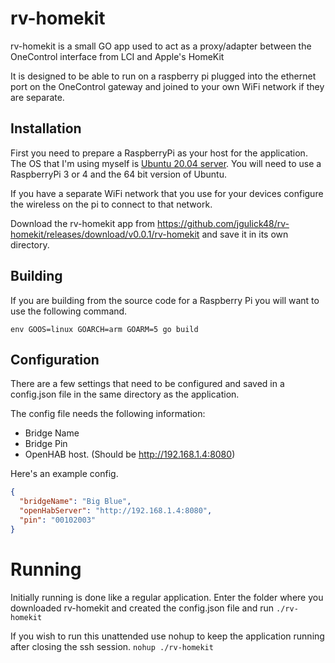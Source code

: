 # rv-homekit

rv-homekit is a small GO app used to act as a proxy/adapter between the OneControl interface from LCI and Apple's HomeKit

It is designed to be able to run on a raspberry pi plugged into the ethernet port on the OneControl gateway and joined to 
your own WiFi network if they are separate.

## Installation

First you need to prepare a RaspberryPi as your host for the application. The OS that I'm using myself is [Ubuntu 20.04 server](https://ubuntu.com/download/raspberry-pi). You will need to use a RaspberryPi 3 or 4 and the 64 bit version of Ubuntu.

If you have a separate WiFi network that you use for your devices configure the wireless on the pi to connect to that network.

Download the rv-homekit app from https://github.com/jgulick48/rv-homekit/releases/download/v0.0.1/rv-homekit and save it in its own directory.

## Building

If you are building from the source code for a Raspberry Pi you will want to use the following command.

```
env GOOS=linux GOARCH=arm GOARM=5 go build
```

## Configuration

There are a few settings that need to be configured and saved in a config.json file in the same directory as the application.

The config file needs the following information:
* Bridge Name
* Bridge Pin
* OpenHAB host. (Should be http://192.168.1.4:8080)

Here's an example config.

```json
{
  "bridgeName": "Big Blue",
  "openHabServer": "http://192.168.1.4:8080",
  "pin": "00102003"
}
```

# Running

Initially running is done like a regular application. Enter the folder where you downloaded rv-homekit and created the config.json file and run `./rv-homekit`

If you wish to run this unattended use nohup to keep the application running after closing the ssh session.
`nohup ./rv-homekit`

